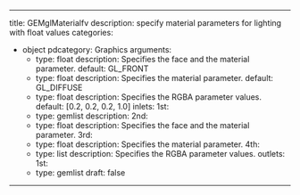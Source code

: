 
---
title: GEMglMaterialfv
description: specify material parameters for lighting with float values
categories:
  - object
pdcategory: Graphics
arguments:
    - type: float
      description: Specifies the face and the material parameter.
      default: GL_FRONT
    - type: float
      description: Specifies the material parameter.
      default: GL_DIFFUSE
    - type: float
      description: Specifies the RGBA parameter values.
      default: [0.2, 0.2, 0.2, 1.0]
inlets:
  1st:
    - type: gemlist
      description:
  2nd:
    - type: float
      description: Specifies the face and the material parameter.
  3rd:
    - type: float
      description: Specifies the material parameter.
   4th:
    - type: list
      description: Specifies the RGBA parameter values.
outlets:
  1st:
    - type: gemlist
draft: false
---

